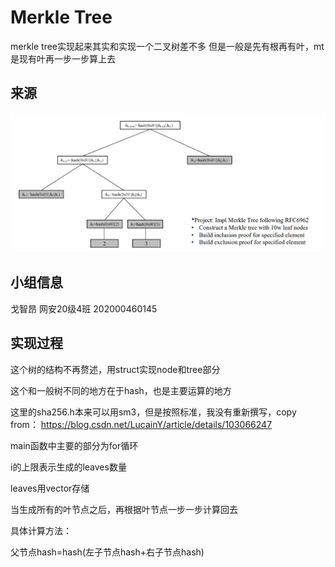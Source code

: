 Merkle Tree
====
merkle tree实现起来其实和实现一个二叉树差不多
但是一般是先有根再有叶，mt是现有叶再一步一步算上去

来源
----
![image](MT.png)

小组信息
----
戈智昂 网安20级4班 202000460145

实现过程
----
这个树的结构不再赘述，用struct实现node和tree部分

这个和一般树不同的地方在于hash，也是主要运算的地方

这里的sha256.h本来可以用sm3，但是按照标准，我没有重新撰写，copy from：
https://blog.csdn.net/LucainY/article/details/103066247

main函数中主要的部分为for循环

i的上限表示生成的leaves数量

leaves用vector存储

当生成所有的叶节点之后，再根据叶节点一步一步计算回去

具体计算方法：

父节点hash=hash(左子节点hash+右子节点hash)
